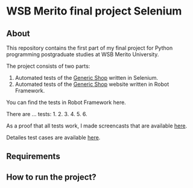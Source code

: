 # WSB Merito final project Selenium

## About

This repository contains the first part of my final project for Python programming postgraduate studies at WSB Merito University.
 
The project consists of two parts:
1. Automated tests of the [Generic Shop](https://skleptest.pl) written in Selenium.
1. Automated tests of the [Generic Shop](https://skleptest.pl) website written in Robot Framework.
 
You can find the tests in Robot Framework here.
 
There are ... tests:
1.
2.
3.
4.
5.
6.
 
As a proof that all tests work, I made screencasts that are available [here](https://drive.google.com/drive/folders/1c-r5jnG3tudd7u0LJFjHi5mqipw9rYNW?usp=sharing).
 
Detailes test cases are available [here](https://drive.google.com/drive/folders/1KHLrWZf3Du5qH1w9P2FqznwWza2P3mPB?usp=sharing).

## Requirements

## How to run the project?
